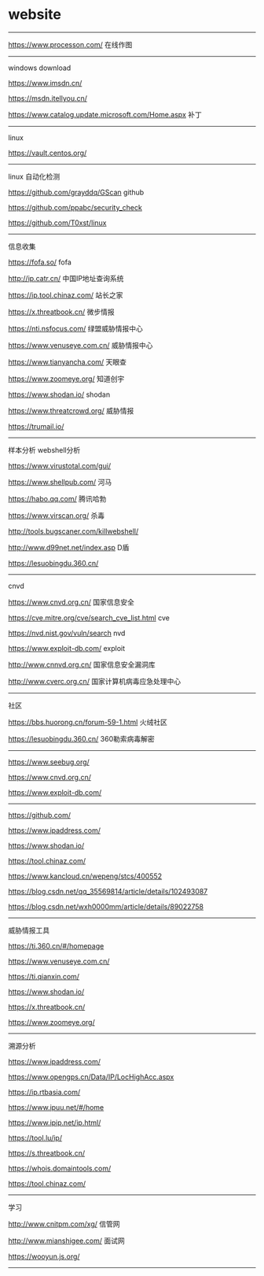 # website
---

https://www.processon.com/ 在线作图

---
windows download

https://www.imsdn.cn/

https://msdn.itellyou.cn/

https://www.catalog.update.microsoft.com/Home.aspx 补丁

---

linux

https://vault.centos.org/

---
linux 自动化检测

https://github.com/grayddq/GScan	github

https://github.com/ppabc/security_check

https://github.com/T0xst/linux

---

信息收集

https://fofa.so/	fofa

http://ip.catr.cn/	中国IP地址查询系统

https://ip.tool.chinaz.com/	站长之家

https://x.threatbook.cn/	微步情报

https://nti.nsfocus.com/	绿盟威胁情报中心

https://www.venuseye.com.cn/	威胁情报中心

https://www.tianyancha.com/	天眼查

https://www.zoomeye.org/	知道创宇

https://www.shodan.io/	shodan

https://www.threatcrowd.org/	威胁情报

https://trumail.io/	

---
样本分析 webshell分析

https://www.virustotal.com/gui/ 

https://www.shellpub.com/ 河马

https://habo.qq.com/	腾讯哈勃

https://www.virscan.org/ 杀毒

http://tools.bugscaner.com/killwebshell/

http://www.d99net.net/index.asp	D盾

https://lesuobingdu.360.cn/ 

---

cnvd

https://www.cnvd.org.cn/ 国家信息安全

https://cve.mitre.org/cve/search_cve_list.html	cve

https://nvd.nist.gov/vuln/search	nvd

https://www.exploit-db.com/	exploit

http://www.cnnvd.org.cn/ 国家信息安全漏洞库

http://www.cverc.org.cn/ 国家计算机病毒应急处理中心

---

社区

https://bbs.huorong.cn/forum-59-1.html 火绒社区

https://lesuobingdu.360.cn/ 360勒索病毒解密

---

https://www.seebug.org/ 

https://www.cnvd.org.cn/

https://www.exploit-db.com/

---
https://github.com/

https://www.ipaddress.com/ 

https://www.shodan.io/

https://tool.chinaz.com/

https://www.kancloud.cn/wepeng/stcs/400552

https://blog.csdn.net/qq_35569814/article/details/102493087

https://blog.csdn.net/wxh0000mm/article/details/89022758

---

威胁情报工具

https://ti.360.cn/#/homepage

https://www.venuseye.com.cn/

https://ti.qianxin.com/

https://www.shodan.io/

https://x.threatbook.cn/

https://www.zoomeye.org/

---
溯源分析

https://www.ipaddress.com/

https://www.opengps.cn/Data/IP/LocHighAcc.aspx

https://ip.rtbasia.com/

https://www.ipuu.net/#/home

https://www.ipip.net/ip.html/

https://tool.lu/ip/

https://s.threatbook.cn/


https://whois.domaintools.com/

https://tool.chinaz.com/

---
学习 

http://www.cnitpm.com/xg/ 信管网

http://www.mianshigee.com/ 面试网

https://wooyun.js.org/

---
